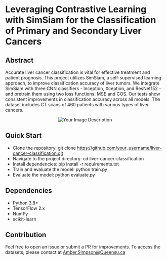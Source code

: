# Leveraging Contrastive Learning with SimSiam for the Classification of Primary and Secondary Liver Cancers

## Abstract
Accurate liver cancer classification is vital for effective treatment and patient prognosis. This project utilizes SimSiam, a self-supervised learning approach, to improve classification accuracy of liver tumors. We integrate SimSiam with three CNN classifiers - Inception, Xception, and ResNet152 - and pretrain them using two loss functions: MSE and COS. Our tests show consistent improvements in classification accuracy across all models. The dataset includes CT scans of 460 patients with various types of liver cancers.


<p align="center">
  <img src="https://drive.google.com/uc?export=view&id=1WYO3yMzypwe-1d94L6eLE7AXhszuf4Xz" alt="Your Image Description">
</p>


## Quick Start
- Clone the repository: git clone https://github.com/your_username/liver-cancer-classification.git
- Navigate to the project directory: cd liver-cancer-classification
- Install dependencies: pip install -r requirements.txt
- Train and evaluate the model: python train.py
- Evaluate the model: python evaluate.py
  

## Dependencies
- Python 3.8+
- TensorFlow 2.x
- NumPy
- scikit-learn

## Contribution
Feel free to open an issue or submit a PR for improvements. To access the datasets, please contact at Amber.Simpson@Queensu.ca

